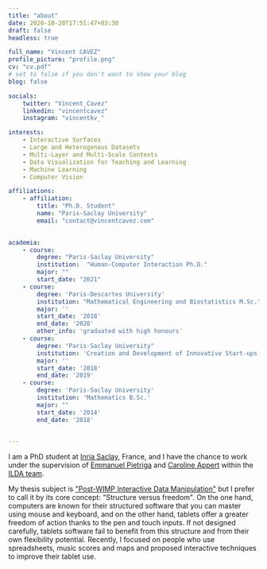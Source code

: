 ```yaml
---
title: "about"
date: 2020-10-20T17:51:47+03:30
draft: false
headless: true

full_name: "Vincent CAVEZ"
profile_picture: "profile.png"
cv: "cv.pdf"
# set to false if you don't want to show your blog
blog: false

socials:
    twitter: "Vincent_Cavez"
    linkedin: "vincentcavez"
    instagram: "vincentkv_"

interests:
    - Interactive Surfaces
    - Large and Heterogenous Datasets
    - Multi-Layer and Multi-Scale Contexts
    - Data Visualization for Teaching and Learning
    - Machine Learning
    - Computer Vision

affiliations:
    - affiliation:
        title: "Ph.D. Student"
        name: "Paris-Saclay University"
        email: "contact@vincentcavez.com"
   

academia:
    - course:
        degree: "Paris-Saclay University"
        institution:  "Human-Computer Interaction Ph.D."
        major: ""
        start_date: "2021"
    - course:
        degree: 'Paris-Descartes University'
        institution: "Mathematical Engineering and Biostatistics M.Sc."
        major: ''
        start_date: '2018'
        end_date: '2020'
        other_info: 'graduated with high honours'
    - course:
        degree: "Paris-Saclay University"
        institution: 'Creation and Development of Innovative Start-ups University Degree'
        major: ''
        start_date: '2018'
        end_date: '2019'
    - course:
        degree: 'Paris-Saclay University'
        institution: 'Mathematics B.Sc.'
        major: ""
        start_date: '2014'
        end_date: '2018'

       
---
```




I am a PhD student at [Inria Saclay][1], France, and I have the chance to work under the supervision of [Emmanuel Pietriga][7] and [Caroline Appert][8] within the [ILDA team][2].

My thesis subject is ["Post-WIMP Interactive Data Manipulation"][6] but I prefer to call it by its core concept: "Structure versus freedom". On the one hand, computers are known for their structured software that you can master using mouse and keyboard, and on the other hand, tablets offer a greater freedom of action thanks to the pen and touch inputs. If not designed carefully, tablets software fail to benefit from this structure and from their own flexibility potential. Recently, I focused on people who use spreadsheets, music scores and maps and proposed interactive techniques to improve their tablet use.

[1]: https://www.inria.fr/fr/centre-inria-de-saclay
[2]: https://ilda.saclay.inria.fr/
[3]: https://www.lisn.upsaclay.fr/
[4]: https://www.limsi.fr/en/
[5]: https://www.lri.fr/
[6]: https://www.theses.fr/s297907
[7]: https://pages.saclay.inria.fr/emmanuel.pietriga/
[8]: https://www.lri.fr/~appert/
